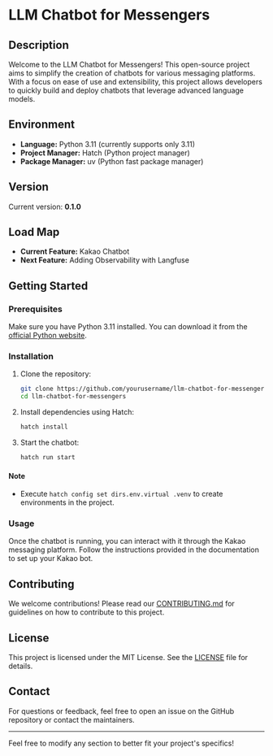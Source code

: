 # LLM Chatbot for Messengers

## Description

Welcome to the LLM Chatbot for Messengers! This open-source project aims to simplify the creation of chatbots for various messaging platforms. With a focus on ease of use and extensibility, this project allows developers to quickly build and deploy chatbots that leverage advanced language models.

## Environment

- **Language:** Python 3.11 (currently supports only 3.11)
- **Project Manager:** Hatch (Python project manager)
- **Package Manager:** uv (Python fast package manager)

## Version

Current version: **0.1.0**

## Load Map

- **Current Feature:** Kakao Chatbot
- **Next Feature:** Adding Observability with Langfuse

## Getting Started

### Prerequisites

Make sure you have Python 3.11 installed. You can download it from the [official Python website](https://www.python.org/downloads/).

### Installation

1. Clone the repository:

   ```bash
   git clone https://github.com/yourusername/llm-chatbot-for-messengers.git
   cd llm-chatbot-for-messengers
   ```

2. Install dependencies using Hatch:

   ```bash
   hatch install
   ```

3. Start the chatbot:

   ```bash
   hatch run start
   ```
#### Note
- Execute `hatch config set dirs.env.virtual .venv` to create environments in the project.
### Usage

Once the chatbot is running, you can interact with it through the Kakao messaging platform. Follow the instructions provided in the documentation to set up your Kakao bot.

## Contributing

We welcome contributions! Please read our [CONTRIBUTING.md](CONTRIBUTING.md) for guidelines on how to contribute to this project.

## License

This project is licensed under the MIT License. See the [LICENSE](LICENSE) file for details.

## Contact

For questions or feedback, feel free to open an issue on the GitHub repository or contact the maintainers.

---

Feel free to modify any section to better fit your project's specifics!
